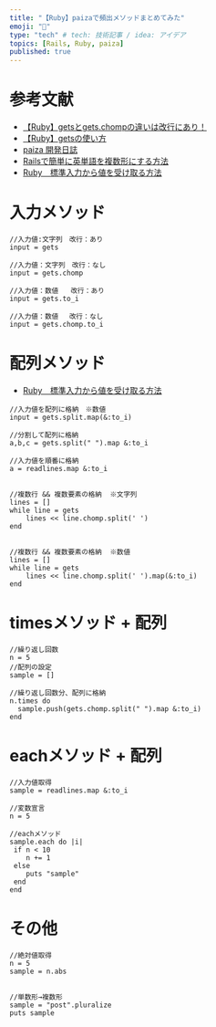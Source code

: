```yaml
---
title: "【Ruby】paizaで頻出メソッドまとめてみた"
emoji: "📑"
type: "tech" # tech: 技術記事 / idea: アイデア
topics: [Rails, Ruby, paiza]
published: true
---
```

# 参考文献

- [【Ruby】getsとgets.chompの違いは改行にあり！](https://qiita.com/Take-st/items/26f29a6dea622d1e7e8d)
- [【Ruby】getsの使い方](https://qiita.com/aamonaamon9/items/7de49e4881ee07e24248)
- [paiza 開発日誌](https://paiza.hatenablog.com/entry/2019/09/20/%E5%88%9D%E5%BF%83%E8%80%85%E3%81%A7%E3%82%82Ruby%E3%81%A7%E3%83%97%E3%83%AD%E3%82%B0%E3%83%A9%E3%83%9F%E3%83%B3%E3%82%B0%E5%95%8F%E9%A1%8C%E3%82%92%E8%A7%A3%E3%81%91%E3%82%8B%E3%82%88%E3%81%86%E3%81%AB)
- [Railsで簡単に英単語を複数形にする方法](https://qiita.com/narikei/items/023dbf1385e798836ae8)
- [Ruby　標準入力から値を受け取る方法](https://qiita.com/Hayate_0807/items/2e9705091b181a104621)

# 入力メソッド

```
//入力値:文字列　改行：あり
input = gets

//入力値：文字列　改行：なし
input = gets.chomp

//入力値：数値   改行：あり
input = gets.to_i

//入力値：数値　 改行：なし
input = gets.chomp.to_i
```


# 配列メソッド

- [Ruby　標準入力から値を受け取る方法](https://qiita.com/Hayate_0807/items/2e9705091b181a104621)


```
//入力値を配列に格納　※数値　
input = gets.split.map(&:to_i)

//分割して配列に格納
a,b,c = gets.split(" ").map &:to_i

//入力値を順番に格納
a = readlines.map &:to_i


//複数行 && 複数要素の格納  ※文字列
lines = []
while line = gets
    lines << line.chomp.split(' ')
end


//複数行 && 複数要素の格納  ※数値
lines = []
while line = gets
    lines << line.chomp.split(' ').map(&:to_i)
end
```

# timesメソッド + 配列

```
//繰り返し回数
n = 5
//配列の設定
sample = []

//繰り返し回数分、配列に格納
n.times do
  sample.push(gets.chomp.split(" ").map &:to_i)
end
```

# eachメソッド + 配列

```
//入力値取得
sample = readlines.map &:to_i

//変数宣言
n = 5

//eachメソッド
sample.each do |i|
 if n < 10
    n += 1
 else
    puts "sample"
 end
end
```

# その他

```
//絶対値取得
n = 5
sample = n.abs


//単数形→複数形
sample = "post".pluralize
puts sample
```
